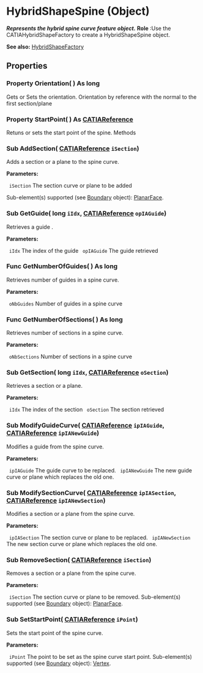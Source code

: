 # HybridShapeSpine (Object)

**_Represents the hybrid spine curve feature object._**
**Role** :Use the CATIAHybridShapeFactory to create a HybridShapeSpine object.

**See also:**      [HybridShapeFactory](../GSMInterfaces/interface_HybridShapeFactory_68680.md)

## Properties

### Property **Orientation**( ) As long

Gets or Sets the orientation. Orientation by reference with the normal to the first section/plane  
### Property **StartPoint**( ) As [CATIAReference](../InfInterfaces/interface_Reference_17481.md)

Retuns or sets the start point of the spine.  Methods

### Sub **AddSection**( [CATIAReference](../InfInterfaces/interface_Reference_17481.md)  `iSection`)

Adds a section or a plane to the spine curve.

**Parameters:**

` iSection`      The section curve or plane to be added

Sub-element(s) supported (see
[Boundary](../MecModInterfaces/interface_Boundary_14542.md) object): [PlanarFace](../MecModInterfaces/interface_PlanarFace_20456.md).  
### Sub **GetGuide**( long  `iIdx`,  [CATIAReference](../InfInterfaces/interface_Reference_17481.md)  `opIAGuide`)

Retrieves a guide .

**Parameters:**

` iIdx`      The index of the guide
` opIAGuide`      The guide retrieved

### Func **GetNumberOfGuides**( ) As long

Retrieves number of guides in a spine curve.

**Parameters:**

` oNbGuides`      Number of guides in a spine curve

### Func **GetNumberOfSections**( ) As long

Retrieves number of sections in a spine curve.

**Parameters:**

` oNbSections`      Number of sections in a spine curve

### Sub **GetSection**( long  `iIdx`,  [CATIAReference](../InfInterfaces/interface_Reference_17481.md)  `oSection`)

Retrieves a section or a plane.

**Parameters:**

` iIdx`      The index of the section
` oSection`      The section retrieved

### Sub **ModifyGuideCurve**( [CATIAReference](../InfInterfaces/interface_Reference_17481.md)  `ipIAGuide`,  [CATIAReference](../InfInterfaces/interface_Reference_17481.md)  `ipIANewGuide`)

Modifies a guide from the spine curve.

**Parameters:**

` ipIAGuide`      The guide curve to be replaced.
` ipIANewGuide`      The new guide curve or plane which replaces the old one.

### Sub **ModifySectionCurve**( [CATIAReference](../InfInterfaces/interface_Reference_17481.md)  `ipIASection`,  [CATIAReference](../InfInterfaces/interface_Reference_17481.md)  `ipIANewSection`)

Modifies a section or a plane from the spine curve.

**Parameters:**

` ipIASection`      The section curve or plane to be replaced.
` ipIANewSection`      The new section curve or plane which replaces the old one.

### Sub **RemoveSection**( [CATIAReference](../InfInterfaces/interface_Reference_17481.md)  `iSection`)

Removes a section or a plane from the spine curve.

**Parameters:**

` iSection`      The section curve or plane to be removed.
Sub-element(s) supported (see
[Boundary](../MecModInterfaces/interface_Boundary_14542.md) object): [PlanarFace](../MecModInterfaces/interface_PlanarFace_20456.md).  
### Sub **SetStartPoint**( [CATIAReference](../InfInterfaces/interface_Reference_17481.md)  `iPoint`)

Sets the start point of the spine curve.

**Parameters:**

` iPoint`      The point to be set as the spine curve start point.
Sub-element(s) supported (see
[Boundary](../MecModInterfaces/interface_Boundary_14542.md) object): [Vertex](../MecModInterfaces/interface_Vertex_8466.md).